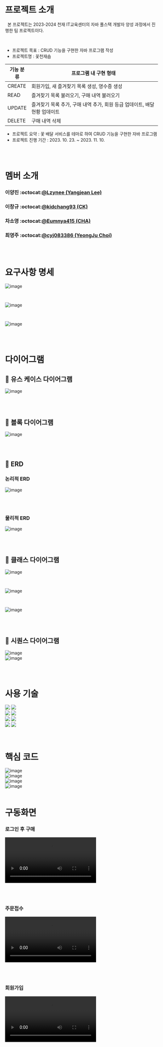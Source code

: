 # 프로젝트 소개
<p>
  &nbsp; 본 프로젝트는 2023-2024 천재 IT교육센터의 자바 풀스택 개발자 양성 과정에서 진행한 팀 프로젝트이다.
</p>
<br>

  - 프로젝트 목표 : CRUD 기능을 구현한 자바 프로그램 작성 <br> 
  - 프로젝트명 : 꽃천재숍 <br>
  
| 기능 분류 | 프로그램 내 구현 형태 |
| --- | --- |
| CREATE | 회원가입, 새 즐겨찾기 목록 생성, 영수증 생성 |
| READ | 즐겨찾기 목록 불러오기, 구매 내역 불러오기 |
| UPDATE | 즐겨찾기 목록 추가, 구매 내역 추가, 회원 등급 업데이트, 배달 현황 업데이트 |
| DELETE | 구매 내역 삭제 |
  
  - 프로젝트 요약 : 꽃 배달 서비스를 테마로 하여 CRUD 기능을 구현한 자바 프로그램 <br>
  - 프로젝트 진행 기간 : 2023. 10. 23. ~ 2023. 11. 10. <br>

<br><br>


# 멤버 소개

### 이양진 :octocat:[@Lzynee (Yangjean Lee)](https://github.com/Lzynee/)
### 이창규 :octocat:[@kidchang93 (CK)](https://github.com/kidchang93/)
### 차소영 :octocat:[@Eumnya415 (CHA)](https://github.com/Eumnya415/)
### 최영주 :octocat:[@cyj083386 (YeongJu Choi)](https://github.com/cyj083386/)
<br><br>

# 요구사항 명세
![image](https://github.com/Lzynee/team3_project/assets/145524819/ccb9a920-7ad7-4d55-b20a-1cd9c9a06e93)

<br>

![image](https://github.com/Lzynee/team3_project/assets/145524819/72809983-743a-4d2d-86f9-c6b9df407152)

<br>

![image](https://github.com/Lzynee/team3_project/assets/145524819/f6de0842-dd87-414d-81eb-115991e117b9)





<br><br>

# 다이어그램

## 💠 유스 케이스 다이어그램
![image](https://github.com/Lzynee/team3_project/blob/develop/uml/result_img/use_case_diargram.png?raw=true)


<br><br>

## 💠 블록 다이어그램
![image](https://github.com/Lzynee/team3_project/blob/develop/uml/result_img/%EB%B8%94%EB%A1%9D%EB%8B%A4%EC%9D%B4%EC%96%B4%EA%B7%B8%EB%9E%A8.png?raw=true)


<br><br>

## 💠 ERD
### 논리적 ERD

![image](https://github.com/Lzynee/team3_project/blob/develop/uml/result_img/%EB%85%BC%EB%A6%AC%EC%A0%81ERD.png?raw=true)


<br><br>

### 물리적 ERD

![image](https://github.com/Lzynee/team3_project/blob/develop/uml/result_img/%EB%AC%BC%EB%A6%AC%EC%A0%81%20ERD.png?raw=true)

<br><br>

## 💠 클래스 다이어그램

![image](https://github.com/Lzynee/team3_project/assets/145524819/b4ef9918-a034-44eb-a12c-7345dfee43c3)

<br>

![image](https://github.com/Lzynee/team3_project/assets/145524819/96ea5452-f4a6-4b66-a513-6d133d5237b5)

<br>

![image](https://github.com/Lzynee/team3_project/assets/145524819/f49b0e9d-a5fa-46fb-a90c-a618ee6204f9)

<br><br>


## 💠 시퀀스 다이어그램

![image](https://github.com/Lzynee/team3_project/blob/develop/uml/result_img/sequence%20_purchase_service.png?raw=true)
<br>
![image](https://github.com/Lzynee/team3_project/blob/develop/uml/result_img/sequence_view_list.png?raw=true)

<br><br>

# 사용 기술

<div>
<img src="https://img.shields.io/badge/java-007396?style=for-the-badge&logo=java&logoColor=white">
<img src="https://img.shields.io/badge/IntelliJ-000000?style=for-the-badge&logo=intellijidea&logoColor=white"> <br>
<img src="https://img.shields.io/badge/MySQL-4479A1?style=for-the-badge&logo=mysql&logoColor=white">
<img src="https://img.shields.io/badge/MariaDB-003545?style=for-the-badge&logo=mariadb&logoColor=white">  <br>
<img src="https://img.shields.io/badge/Git-F05032?style=for-the-badge&logo=git&logoColor=white">
<img src="https://img.shields.io/badge/GitHub-181717?style=for-the-badge&logo=github&logoColor=white"> <br>
<img src="https://img.shields.io/badge/Notion-00000?style=for-the-badge&logo=notion&logoColor=white">
<img src="https://img.shields.io/badge/Slack-4A154B?style=for-the-badge&logo=slack&logoColor=white">
</div>
<br><br>

# 핵심 코드
![image](https://github.com/Lzynee/team3_project/assets/145524819/d649a9e6-e725-4ef7-be9f-bdf5ec5e1fb0)
<br>
![image](https://github.com/Lzynee/team3_project/assets/145524819/5c4bdc4c-6818-4241-9aa1-6bb96576e3ee)
<br>
![image](https://github.com/Lzynee/team3_project/assets/145524819/eba5c6c9-749c-4fb7-8445-9ea7d2211ab8)
<br>
![image](https://github.com/Lzynee/team3_project/assets/145524819/4e954453-ba36-4266-8a97-cb84297794a3)
<br><br>


# 구동화면
### 로그인 후 구매
<p>
  <video src="https://github.com/Lzynee/team3_project/assets/145524819/8274b2e6-f83a-46fe-a429-c81954e01b6e"></video>
</p>
<br><br>

### 주문접수
<p>
  <video src="https://user-images.githubusercontent.com/145524819/281965831-9acd1ba0-ae36-4b13-b65b-5d0301bd5f55.mp4"></video>
</p>
<br><br>

### 회원가입

<p>
  <video src="https://user-images.githubusercontent.com/145524819/281966111-d834c343-b953-45e3-81f3-2d9c0f9eb388.mp4"></video>
</p>
